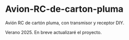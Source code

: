 # Avion-RC-de-carton-pluma
Avión RC de cartón pluma, con transmisor y receptor DIY.

Verano 2025. En breve actualizaré el proyecto.
